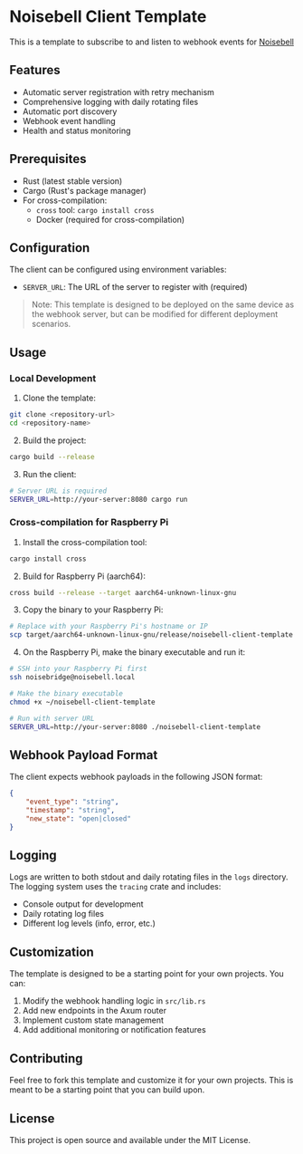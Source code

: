 # Noisebell Client Template

This is a template to subscribe to and listen to webhook events for [Noisebell](https://github.com/jetpham/Noisebell)

## Features

- Automatic server registration with retry mechanism
- Comprehensive logging with daily rotating files
- Automatic port discovery
- Webhook event handling
- Health and status monitoring

## Prerequisites

- Rust (latest stable version)
- Cargo (Rust's package manager)
- For cross-compilation:
  - `cross` tool: `cargo install cross`
  - Docker (required for cross-compilation)

## Configuration

The client can be configured using environment variables:

- `SERVER_URL`: The URL of the server to register with (required)

> Note: This template is designed to be deployed on the same device as the webhook server, but can be modified for different deployment scenarios.

## Usage

### Local Development

1. Clone the template:

```bash
git clone <repository-url>
cd <repository-name>
```

2. Build the project:

```bash
cargo build --release
```

3. Run the client:

```bash
# Server URL is required
SERVER_URL=http://your-server:8080 cargo run
```

### Cross-compilation for Raspberry Pi

1. Install the cross-compilation tool:

```bash
cargo install cross
```

2. Build for Raspberry Pi (aarch64):

```bash
cross build --release --target aarch64-unknown-linux-gnu
```

3. Copy the binary to your Raspberry Pi:

```bash
# Replace with your Raspberry Pi's hostname or IP
scp target/aarch64-unknown-linux-gnu/release/noisebell-client-template noisebridge@noisebell.local:~/noisebell-client-template
```

4. On the Raspberry Pi, make the binary executable and run it:

```bash
# SSH into your Raspberry Pi first
ssh noisebridge@noisebell.local

# Make the binary executable
chmod +x ~/noisebell-client-template

# Run with server URL
SERVER_URL=http://your-server:8080 ./noisebell-client-template
```

## Webhook Payload Format

The client expects webhook payloads in the following JSON format:

```json
{
    "event_type": "string",
    "timestamp": "string",
    "new_state": "open|closed"
}
```

## Logging

Logs are written to both stdout and daily rotating files in the `logs` directory. The logging system uses the `tracing` crate and includes:

- Console output for development
- Daily rotating log files
- Different log levels (info, error, etc.)

## Customization

The template is designed to be a starting point for your own projects. You can:

1. Modify the webhook handling logic in `src/lib.rs`
2. Add new endpoints in the Axum router
3. Implement custom state management
4. Add additional monitoring or notification features

## Contributing

Feel free to fork this template and customize it for your own projects. This is meant to be a starting point that you can build upon.

## License

This project is open source and available under the MIT License.

